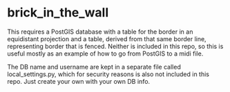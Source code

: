 # brick_in_the_wall

This requires a PostGIS database with a table for the border in an equidistant projection and a table, derived from that same border line, representing border 
that is fenced. Neither is included in this repo, so this is useful mostly as an example of how to go from PostGIS to a midi file.

The DB name and username are kept in a separate file called local_settings.py, which for security reasons is also not included in this repo. Just create your own with your own DB info.
